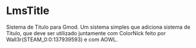 # LmsTitle
Sistema de Titulo para Gmod.
Um sistema simples que adiciona sistema de Titulo, que deve ser utilizado juntamente com ColorNick feito por Wall3r(STEAM_0:0:137939593) e com AOWL.          
